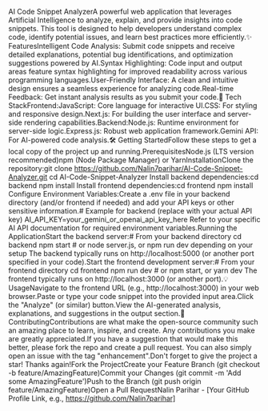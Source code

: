 AI Code Snippet AnalyzerA powerful web application that leverages Artificial Intelligence to analyze, explain, and provide insights into code snippets. This tool is designed to help developers understand complex code, identify potential issues, and learn best practices more efficiently.✨ FeaturesIntelligent Code Analysis: Submit code snippets and receive detailed explanations, potential bug identifications, and optimization suggestions powered by AI.Syntax Highlighting: Code input and output areas feature syntax highlighting for improved readability across various programming languages.User-Friendly Interface: A clean and intuitive design ensures a seamless experience for analyzing code.Real-time Feedback: Get instant analysis results as you submit your code.🚀 Tech StackFrontend:JavaScript: Core language for interactive UI.CSS: For styling and responsive design.Next.js: For building the user interface and server-side rendering capabilities.Backend:Node.js: Runtime environment for server-side logic.Express.js: Robust web application framework.Gemini API: For AI-powered code analysis.🛠️ Getting StartedFollow these steps to get a local copy of the project up and running.PrerequisitesNode.js (LTS version recommended)npm (Node Package Manager) or YarnInstallationClone the repository:git clone https://github.com/Nalin7parihar/AI-Code-Snippet-Analyzer.git
cd AI-Code-Snippet-Analyzer
Install backend dependencies:cd backend
npm install
Install frontend dependencies:cd frontend
npm install
Configure Environment Variables:Create a .env file in your backend directory (and/or frontend if needed) and add your API keys or other sensitive information.# Example for backend (replace with your actual API key)
AI_API_KEY=your_gemini_or_openai_api_key_here
Refer to your specific AI API documentation for required environment variables.Running the ApplicationStart the backend server:# From your backend directory
cd backend
npm start # or node server.js, or npm run dev depending on your setup
The backend typically runs on http://localhost:5000 (or another port specified in your code).Start the frontend development server:# From your frontend directory
cd frontend
npm run dev # or npm start, or yarn dev
The frontend typically runs on http://localhost:3000 (or another port).💡 UsageNavigate to the frontend URL (e.g., http://localhost:3000) in your web browser.Paste or type your code snippet into the provided input area.Click the "Analyze" (or similar) button.View the AI-generated analysis, explanations, and suggestions in the output section.🤝 ContributingContributions are what make the open-source community such an amazing place to learn, inspire, and create. Any contributions you make are greatly appreciated.If you have a suggestion that would make this better, please fork the repo and create a pull request. You can also simply open an issue with the tag "enhancement".Don't forget to give the project a star! Thanks again!Fork the ProjectCreate your Feature Branch (git checkout -b feature/AmazingFeature)Commit your Changes (git commit -m 'Add some AmazingFeature')Push to the Branch (git push origin feature/AmazingFeature)Open a Pull RequestNalin Parihar - [Your GitHub Profile Link, e.g., https://github.com/Nalin7parihar]
